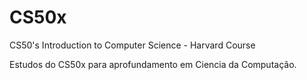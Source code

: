 # CS50x
CS50's Introduction to Computer Science - Harvard Course

Estudos do CS50x para aprofundamento em Ciencia da Computação.
